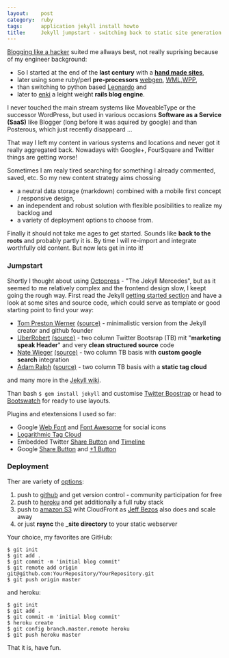 ```yaml
---
layout:    post
category:  ruby
tags:      application jekyll install howto
title:     Jekyll jumpstart - switching back to static site generation
---
```

[Blogging like a hacker](http://tom.preston-werner.com/2008/11/17/blogging-like-a-hacker.html) suited me allways best, not really suprising because of my engineer background:

* So I started at the end of the **last century** with a **[hand made sites](http://web.archive.org/web/*/http://netzfisch.de)**,
* later using some ruby/perl **pre-processors** [webgen](http://webgen.rubyforge.org/), [WML](http://thewml.org/),[WPP](http://wpp.sourceforge.net/),
* than switching to python based [Leonardo](http://jtauber.com/leonardo/) and
* later to [enki](https://github.com/xaviershay/enkit) a leight weight **rails blog engine**.

I never touched the main stream systems like MoveableType or the successor WordPress, but used in various occasions **Software as a Service (SaaS)** like Blogger (long before it was aquired by google) and than Posterous, which just recently disappeard ...

That way I left my content in various systems and locations and never got it really aggregated back. Nowadays with Google+, FourSquare and Twitter things are getting worse!

Sometimes I am realy tired searching for something I already commented, saved, etc. So my new content strategy aims chossing

* a neutral data storage (markdown) combined with a  mobile first concept / responsive design,
* an independent and robust solution with flexible posibilities to realize my backlog and
* a variety of deployment options to choose from.

Finally it should not take me ages to get started. Sounds like **back to the roots** and probably partly it is. By time I will re-import and integrate worthfully old content. But now lets get in into it!

### Jumpstart

Shortly I thought about using [Octopress](http://octopress.org/docs/) - "The Jekyll Mercedes", but as it seemed to me relatively complex and the frontend design slow, I keept going the rough way. First read the Jekyll [getting started section](https://github.com/mojombo/jekyll/) and have a look at some sites and source code, which could serve as template or good starting point to find your way:

* [Tom Preston Werner](http://tom.preston-werner.com) [(source)](https://github.com/mojombo/mojombo.github.com/) - minimalistic version from the Jekyll creator and github founder
* [UberRobert](http://www.uberobert.com/) [(source)](https://github.com/rbirnie/uberobert.com/) - two column Twitter Bootsrap (TB) mit "**marketing speak Header**" and very **clean structured source** code
* [Nate Wieger](http://www.nateware.com/) [(source)](https://github.com/nateware/nateware-blog/) - two column TB basis with **custom google search** integration
* [Adam Ralph](http://adamralph.com/) [(source)](https://github.com/adamralph/adamralph.github.com/) - two column TB basis with a **static tag cloud**

and many more in the [Jekyll wiki](https://github.com/mojombo/jekyll/wiki/Sites/).

Than bash `$ gem install jekyll` and customise [Twitter Boostrap](http://get.bootstrap.com/) or head to [Bootswatch](http://bootswatch.com/) for ready to use layouts.

Plugins and etextensions I used so far:

* Google [Web Font](http://www.google.com/fonts/) and [Font Awesome](http://fortawesome.github.com/Font-Awesome/) for social icons
* [Logarithmic Tag Cloud](https://gist.github.com/yeban/2290195)
* Embedded Twitter [Share Button](https://twitter.com/about/resources/buttons) and [Timeline](https://dev.twitter.com/docs/embedded-timelines/)
* Google [Share Button](https://developers.google.com/+/web/share/) and [+1 Button](https://developers.google.com/+/web/+1button/)

### Deployment

Ther are variety of [options](https://github.com/mojombo/jekyll/wiki/Deployment): 

1. push to [github](https://github.com) and get version control - community participation for free
2. push to [heroku](http://heroku.com) and get additionally a full ruby stack
3. push to [amazon S3](http://www.nateware.com/jekyll-plus-twitter-bootstrap-on-s3.html) wiht CloudFront as [Jeff Bezos](http://www.allthingsdistributed.com/2011/08/Jekyll-amazon-s3.html) also does and scale away
4. or just **rsync** the **\_site directory** to your static webserver

Your choice, my favorites are GitHub:

    $ git init
    $ git add .
    $ git commit -m 'initial blog commit'
    $ git remote add origin git@github.com:YourRepository/YourRepository.git
    $ git push origin master

and heroku:

    $ git init
    $ git add .
    $ git commit -m 'initial blog commit'
    $ heroku create
    $ git config branch.master.remote heroku
    $ git push heroku master

That it is, have fun.
